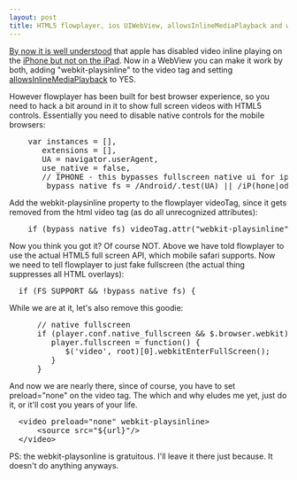 ```yaml
---
layout: post
title: HTML5 flowplayer, ios UIWebView, allowsInlineMediaPlayback and webkit-playsinline
---
```

[By now it is well understood](http://blog.millermedeiros.com/unsolved-html5-video-issues-on-ios/) 
that apple has disabled video inline playing on the [iPhone but not on the iPad](http://roblaplaca.com/blog/2010/04/14/ipad-and-iphone-html5-video-autoplay/). 
Now in a WebView you can make it work by both, adding "webkit-playsinline" to the video tag and setting 
[allowsInlineMediaPlayback](http://developer.apple.com/library/ios/#documentation/uikit/reference/UIWebView_Class/Reference/Reference.html) to YES.

However flowplayer has been built for best browser experience, so you need to hack a bit around in it to show full screen videos with HTML5 controls. Essentially you need to disable native controls for the mobile browsers:

<pre class="prettyprint linenums language-javascript">
    var instances = [],
       extensions = [],
       UA = navigator.userAgent,
       use_native = false,
       // IPHONE - this bypasses fullscreen native ui for iphone app webview
        bypass_native_fs = /Android/.test(UA) || /iP(hone|od)/i.test(UA);
</pre>


Add the webkit-playsinline property to the flowplayer videoTag, since it gets removed from the html video tag (as do all unrecognized attributes):

<pre class="prettyprint linenums language-javascript">
    if (bypass_native_fs) videoTag.attr("webkit-playsinline","on");
</pre>

Now you think you got it? Of course NOT. Above we have told flowplayer to use the actual HTML5 full screen API, which mobile safari supports. Now we need to tell flowplayer to just fake fullscreen (the actual thing suppresses all HTML overlays):

<pre class="prettyprint linenums language-javascript">
  if (FS_SUPPORT && !bypass_native_fs) {
</pre>

While we are at it, let's also remove this goodie:

<pre class="prettyprint linenums language-javascript">
      // native fullscreen
      if (player.conf.native_fullscreen && $.browser.webkit) {
         player.fullscreen = function() {
            $('video', root)[0].webkitEnterFullScreen();
         }
      }
</pre>


And now we are nearly there, since of course, you have to set preload="none" on the video tag. The which and why eludes me yet, just do it, or it'll cost you years of your life.

<pre class="prettyprint linenums language-javascript">
  &lt;video preload="none" webkit-playsinline&gt;
      &lt;source src="${url}"/&gt;
  &lt;/video&gt;
</pre>

PS: the webkit-playsonline is gratuitous. I'll leave it there just because. It doesn't do anything anyways.